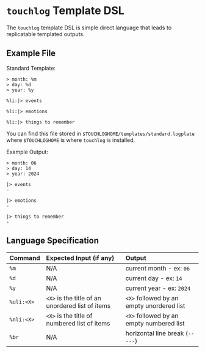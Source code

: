 # `touchlog` Template DSL

The `touchlog` template DSL is simple direct language that leads to replicatable templated outputs.

## Example File

Standard Template:

```plaintext
> month: %m
> day: %d
> year: %y

%li:|> events

%li:|> emotions

%li:|> things to remember

```

You can find this file stored in `$TOUCHLOGHOME/templates/standard.logplate` where `$TOUCHLOGHOME` is where `touchlog` is installed.

Example Output:

```plaintext
> month: 06
> day: 14
> year: 2024

|> events
- 

|> emotions
- 

|> things to remember
- 

```

## Language Specification

| Command | Expected Input (if any) | Output |
| :---- | :---------------------- | :----- |
| `%m` | N/A | current month - ex: `06` |
| `%d` | N/A | current day - ex: `14` |
| `%y` | N/A | current year - ex: `2024` |
| `%uli:<X>` | `<X>` is the title of an unordered list of items | `<X>` followed by an empty unordered list |
| `%nli:<X>` | `<X>` is the title of numbered list of items | `<X>` followed by an empty numbered list |
| `%br` | N/A | horizontal line break (`-----`) |
